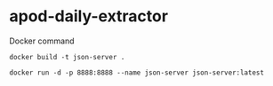 # apod-daily-extractor

Docker command

`docker build -t json-server .`

`docker run -d -p 8888:8888 --name json-server json-server:latest`